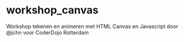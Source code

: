 # workshop_canvas
Workshop tekenen en animeren met HTML Canvas en Javascript door @jchn voor CoderDojo Rotterdam
